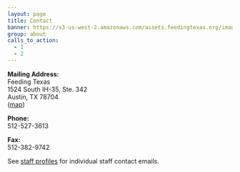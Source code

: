 ```yaml
---
layout: page
title: Contact
banner: https://s3-us-west-2.amazonaws.com/assets.feedingtexas.org/images/banners/banner-05.jpg
group: about
calls_to_action:
  - 1
  - 2
---
```

**Mailing Address:**   
Feeding Texas   
1524 South IH-35, Ste. 342   
Austin, TX 78704   
([map](http://goo.gl/maps/AHbEI))

**Phone:**   
512-527-3613

**Fax:**   
512-382-9742

See [staff profiles](staff.html) for individual staff contact emails.
